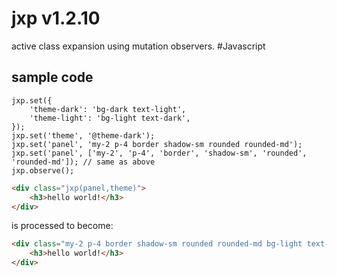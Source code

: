 # jxp v1.2.10

active class expansion using mutation observers. #Javascript

## sample code

```JS
jxp.set({
    'theme-dark': 'bg-dark text-light',
    'theme-light': 'bg-light text-dark',
});
jxp.set('theme', '@theme-dark');
jxp.set('panel', 'my-2 p-4 border shadow-sm rounded rounded-md');
jxp.set('panel', ['my-2', 'p-4', 'border', 'shadow-sm', 'rounded', 'rounded-md']); // same as above
jxp.observe();
```

```html
<div class="jxp(panel,theme)">
    <h3>hello world!</h3>
</div>
```

is processed to become:

```html
<div class="my-2 p-4 border shadow-sm rounded rounded-md bg-light text-dark">
    <h3>hello world!</h3>
</div>
```
